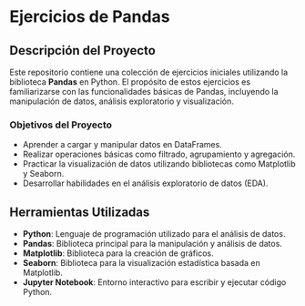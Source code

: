 # Ejercicios de Pandas

## Descripción del Proyecto

Este repositorio contiene una colección de ejercicios iniciales utilizando la biblioteca **Pandas** en Python. El propósito de estos ejercicios es familiarizarse con las funcionalidades básicas de Pandas, incluyendo la manipulación de datos, análisis exploratorio y visualización.

### Objetivos del Proyecto

- Aprender a cargar y manipular datos en DataFrames.
- Realizar operaciones básicas como filtrado, agrupamiento y agregación.
- Practicar la visualización de datos utilizando bibliotecas como Matplotlib y Seaborn.
- Desarrollar habilidades en el análisis exploratorio de datos (EDA).

## Herramientas Utilizadas

- **Python**: Lenguaje de programación utilizado para el análisis de datos.
- **Pandas**: Biblioteca principal para la manipulación y análisis de datos.
- **Matplotlib**: Biblioteca para la creación de gráficos.
- **Seaborn**: Biblioteca para la visualización estadística basada en Matplotlib.
- **Jupyter Notebook**: Entorno interactivo para escribir y ejecutar código Python.
 
